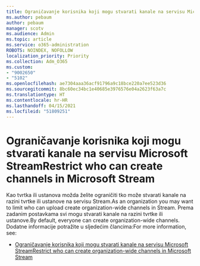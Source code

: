 ```yaml
---
title: Ograničavanje korisnika koji mogu stvarati kanale na servisu Microsoft Stream
ms.author: pebaum
author: pebaum
manager: scotv
ms.audience: Admin
ms.topic: article
ms.service: o365-administration
ROBOTS: NOINDEX, NOFOLLOW
localization_priority: Priority
ms.collection: Adm_O365
ms.custom:
- "9002650"
- "5102"
ms.openlocfilehash: ae7304aaa36acf91796a9c18bce220a7ee523d36
ms.sourcegitcommit: 8bc60ec34bc1e40685e3976576e04a2623f63a7c
ms.translationtype: HT
ms.contentlocale: hr-HR
ms.lasthandoff: 04/15/2021
ms.locfileid: "51809251"
---
```

# <a name="restrict-who-can-create-channels-in-microsoft-stream"></a><span data-ttu-id="ba923-102">Ograničavanje korisnika koji mogu stvarati kanale na servisu Microsoft Stream</span><span class="sxs-lookup"><span data-stu-id="ba923-102">Restrict who can create channels in Microsoft Stream</span></span>

<span data-ttu-id="ba923-103">Kao tvrtka ili ustanova možda želite ograničiti tko može stvarati kanale na razini tvrtke ili ustanove na servisu Stream.</span><span class="sxs-lookup"><span data-stu-id="ba923-103">As an organization you may want to limit who can upload create organization-wide channels in Stream.</span></span> <span data-ttu-id="ba923-104">Prema zadanim postavkama svi mogu stvarati kanale na razini tvrtke ili ustanove.</span><span class="sxs-lookup"><span data-stu-id="ba923-104">By default, everyone can create organization-wide channels.</span></span> <span data-ttu-id="ba923-105">Dodatne informacije potražite u sljedećim člancima:</span><span class="sxs-lookup"><span data-stu-id="ba923-105">For more information, see:</span></span>

- [<span data-ttu-id="ba923-106">Ograničavanje korisnika koji mogu stvarati kanale na servisu Microsoft Stream</span><span class="sxs-lookup"><span data-stu-id="ba923-106">Restrict who can create organization-wide channels in Microsoft Stream</span></span>](https://docs.microsoft.com/stream/restrict-companywide-channels)
